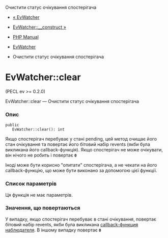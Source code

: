 Очистити статус очікування спостерігача

-   [« EvWatcher](class.evwatcher.html)
    
-   [EvWatcher::\_\_construct »](evwatcher.construct.html)
    
-   [PHP Manual](index.html)
    
-   [EvWatcher](class.evwatcher.html)
    
-   Очистити статус очікування спостерігача
    

# EvWatcher::clear

(PECL ev >= 0.2.0)

EvWatcher::clear — Очистити статус очікування спостерігача

### Опис

```methodsynopsis
public
   EvWatcher::clear(): int
```

Якщо спостерігач перебуває у стані pending, цей метод очищає його стан очікування та повертає його бітовий набір revents (якби була викликана його callback-функція). Якщо спостерігач не може очікувати, він нічого не робить і повертає **`0`**

Іноді може бути корисно "опитати" спостерігача, а не чекати на його callback-функцію, що може бути виконано за допомогою цієї функції.

### Список параметрів

Ця функція не має параметрів.

### Значення, що повертаються

У випадку, якщо спостерігач перебуває в стані очікування, повертає бітовий набір revents, якби була викликана [callback-функция наблюдателя](ev.watcher-callbacks.html). В іншому випадку повертає **`0`**